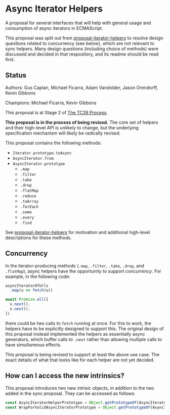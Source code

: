 # Async Iterator Helpers

A proposal for several interfaces that will help with general usage and
consumption of async iterators in ECMAScript.

This proposal was split out from [proposal-iterator-helpers](https://github.com/tc39/proposal-iterator-helpers) to resolve design questions related to concurrency (see below), which are not relevant to sync helpers. Many design questions (including choice of methods) were discussed and decided in that respository, and its readme should be read first.

## Status

Authors: Gus Caplan, Michael Ficarra, Adam Vandolder, Jason Orendorff, Kevin Gibbons

Champions: Michael Ficarra, Kevin Gibbons

This proposal is at Stage 2 of [The TC39 Process](https://tc39.es/process-document/).

**This proposal is in the process of being revised.** The core set of helpers and their high-level API is unlikely to change, but the underlying specification mechanism will likely be radically revised.

This proposal contains the following methods:

- `Iterator.prototype.toAsync`
- `AsyncIterator.from`
- `AsyncIterator.prototype`
  - `.map`
  - `.filter`
  - `.take`
  - `.drop`
  - `.flatMap`
  - `.reduce`
  - `.toArray`
  - `.forEach`
  - `.some`
  - `.every`
  - `.find`

See [proposal-iterator-helpers](https://github.com/tc39/proposal-iterator-helpers) for motivation and additional high-level descriptions for these methods.

## Concurrency

In the iterator-producing methods (`.map`, `.filter`, `.take`, `.drop`, and `.flatMap`), async helpers have the opportunity to support _concurrency_. For example, in the following code:

```js
asyncIteratorOfUrls
  .map(u => fetch(u))

await Promise.all([
  x.next(),
  x.next(),
])
```

there could be two calls to `fetch` running at once. For this to work, the helpers have to be explicitly designed to support this. The original design of this proposal instead implemented the helpers as essentially async generators, which buffer calls to `.next` rather than allowing multiple calls to have simultaneous effects.

This proposal is being revised to support at least the above use case. The exact details of what that looks like for each helper are not yet decided.

## How can I access the new intrinsics?

This proposal introduces two new intrisic objects, in addition to the two added in the sync proposal. They can be accessed as follows:

```js
const AsyncIteratorHelperPrototype = Object.getPrototypeOf(AsyncIterator.from([]).take(0));
const WrapForValidAsyncIteratorPrototype = Object.getPrototypeOf(AsyncIterator.from({ async next(){} }));
```
